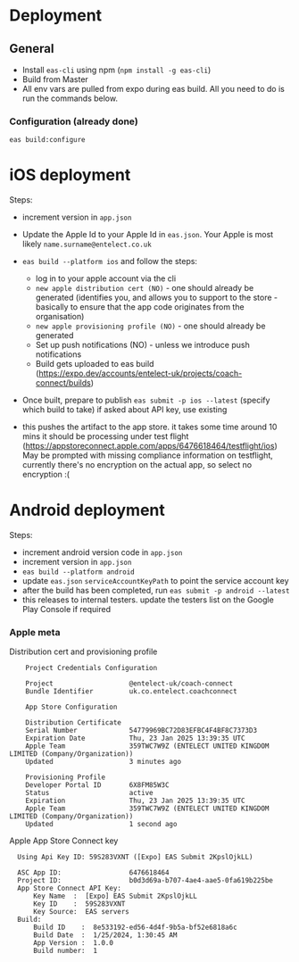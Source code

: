 # Deployment

## General

- Install `eas-cli` using npm (`npm install -g eas-cli`)
- Build from Master
- All env vars are pulled from expo during eas build. All you need to do is run the commands below.

### Configuration (already done)

`eas build:configure`

# iOS deployment

Steps:

- increment version in `app.json`
- Update the Apple Id to your Apple Id in `eas.json`. Your Apple is most likely `name.surname@entelect.co.uk`
- `eas build --platform ios` and follow the steps:
  - log in to your apple account via the cli
  - `new apple distribution cert (NO)` - one should already be generated (identifies you, and allows you to support to the store - basically to ensure that the app code originates from the organisation)
  - `new apple provisioning profile (NO)` - one should already be generated
  - Set up push notifications (NO) - unless we introduce push notifications
  - Build gets uploaded to eas build (<https://expo.dev/accounts/entelect-uk/projects/coach-connect/builds>)
- Once built, prepare to publish
  `eas submit -p ios --latest` (specify which build to take)
   if asked about API key, use existing

- this pushes the artifact to the app store. it takes some time around 10 mins
  it should be processing under test flight (<https://appstoreconnect.apple.com/apps/6476618464/testflight/ios>)
  May be prompted with missing compliance information on testflight, currently there's no encryption on the actual app, so select no encryption :(

# Android deployment

Steps:

- increment android version code in `app.json`
- increment version in `app.json`
- `eas build --platform android`
- update `eas.json` `serviceAccountKeyPath` to point the service account key
- after the build has been completed, run `eas submit -p android --latest`
- this releases to internal testers. update the testers list on the Google Play Console if required

### Apple meta

Distribution cert and provisioning profile

```
    Project Credentials Configuration

    Project                   @entelect-uk/coach-connect
    Bundle Identifier         uk.co.entelect.coachconnect
                              
    App Store Configuration   
                              
    Distribution Certificate  
    Serial Number             54779969BC72D83EFBC4F4BF8C7373D3
    Expiration Date           Thu, 23 Jan 2025 13:39:35 UTC
    Apple Team                359TWC7W9Z (ENTELECT UNITED KINGDOM LIMITED (Company/Organization))
    Updated                   3 minutes ago
                              
    Provisioning Profile      
    Developer Portal ID       6X8FM85W3C
    Status                    active
    Expiration                Thu, 23 Jan 2025 13:39:35 UTC
    Apple Team                359TWC7W9Z (ENTELECT UNITED KINGDOM LIMITED (Company/Organization))
    Updated                   1 second ago
```

Apple App Store Connect  key

```
  Using Api Key ID: 59S283VXNT ([Expo] EAS Submit 2KpslOjkLL)

  ASC App ID:                 6476618464
  Project ID:                 b0d3d69a-b707-4ae4-aae5-0fa619b225be
  App Store Connect API Key:  
      Key Name  :  [Expo] EAS Submit 2KpslOjkLL
      Key ID    :  59S283VXNT
      Key Source:  EAS servers
  Build:                      
      Build ID    :  8e533192-ed56-4d4f-9b5a-bf52e6818a6c
      Build Date  :  1/25/2024, 1:30:45 AM
      App Version :  1.0.0
      Build number:  1
```
